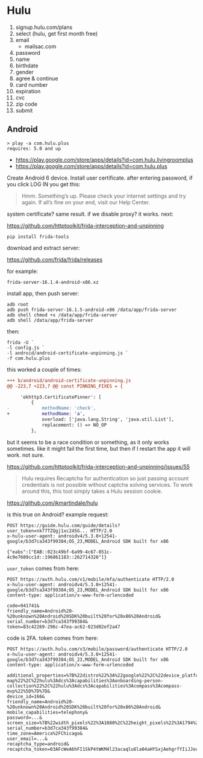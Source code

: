 # Hulu

1. signup.hulu.com/plans
2. select (hulu, get first month free)
3. email
   - mailsac.com
4. password
5. name
6. birthdate
7. gender
8. agree & continue
9. card number
10. expiration
11. cvc
12. zip code
13. submit

## Android

~~~
> play -a com.hulu.plus
requires: 5.0 and up
~~~

- https://play.google.com/store/apps/details?id=com.hulu.livingroomplus
- https://play.google.com/store/apps/details?id=com.hulu.plus

Create Android 6 device. Install user certificate. after entering password, if
you click LOG IN you get this:

> Hmm. Something’s up. Please check your internet settings and try again. If
> all’s fine on your end, visit our Help Center.

system certificate? same result. if we disable proxy? it works. next:

https://github.com/httptoolkit/frida-interception-and-unpinning

~~~
pip install frida-tools
~~~

download and extract server:

https://github.com/frida/frida/releases

for example:

~~~
frida-server-16.1.4-android-x86.xz
~~~

install app, then push server:

~~~
adb root
adb push frida-server-16.1.5-android-x86 /data/app/frida-server
adb shell chmod +x /data/app/frida-server
adb shell /data/app/frida-server
~~~

then:

~~~
frida -U `
-l config.js `
-l android/android-certificate-unpinning.js `
-f com.hulu.plus
~~~

this worked a couple of times:

~~~diff
+++ b/android/android-certificate-unpinning.js
@@ -223,7 +223,7 @@ const PINNING_FIXES = {

     'okhttp3.CertificatePinner': [
         {
-            methodName: 'check',
+            methodName: 'a',
             overload: ['java.lang.String', 'java.util.List'],
             replacement: () => NO_OP
         },
~~~

but it seems to be a race condition or something, as it only works sometimes.
like it might fail the first time, but then if I restart the app it will work.
not sure.

https://github.com/httptoolkit/frida-interception-and-unpinning/issues/55

> Hulu requires Recaptcha for authentication so just passing account credentials
> is not possible without captcha solving services. To work around this, this
> tool simply takes a Hulu session cookie.

https://github.com/jkmartindale/hulu

is this true on Android? example request:

~~~
POST https://guide.hulu.com/guide/details?user_token=nk77TZQgj1xc245G... HTTP/2.0
x-hulu-user-agent: androidv4/5.3.0+12541-google/b3d7ca343f99384;OS_23,MODEL_Android SDK built for x86

{"eabs":["EAB::023c49bf-6a99-4c67-851c-4c9e7609cc1d::196861183::262714326"]}
~~~

`user_token` comes from here:

~~~
POST https://auth.hulu.com/v1/mobile/mfa/authenticate HTTP/2.0
x-hulu-user-agent: androidv4/5.3.0+12541-google/b3d7ca343f99384;OS_23,MODEL_Android SDK built for x86
content-type: application/x-www-form-urlencoded

code=941741&
friendly_name=Android%20-%20unknown%20Android%20SDK%20built%20for%20x86%20Android&
serial_number=b3d7ca343f99384&
token=83c42269-296c-47ea-ac62-023d02ef2a47
~~~

code is 2FA. token comes from here:

~~~
POST https://auth.hulu.com/v3/mobile/password/authenticate HTTP/2.0
x-hulu-user-agent: androidv4/5.3.0+12541-google/b3d7ca343f99384;OS_23,MODEL_Android SDK built for x86
content-type: application/x-www-form-urlencoded

additional_properties=%7B%22distro%22%3A%22google%22%2C%22device_platform%22%3A%22Android%22%2C%22device_type%22%3A%22mobile%22%2C%22app_version%22%3A%225.3.0%22%2C%22device_family%22%3A%22Android%22%2C%22build_number%22%3A%225012541%22%2C%22device_os%22%3A%22Android%20REL6.0%22%2C%22device_manufacturer%22%3A%22unknown%22%2C%22device_product%22%3A%22Android%20REL6.0%22%2C%22device_model%22%3A%22Android%20SDK%20built%20for%20x86%22%2C%22device_capabilities%22%3A%7B%22device%22%3A%7B%22hulu%3Aapp%3Aandroid%22%3A%225.3.0%22%2C%22hulu%3Aplatform%3Aandroid%3Agoogleplay%22%3A%2223%22%2C%22hulu%3Adevices%3Aunknown%3Aandroidsdkbuiltforx86%22%3A%22%22%7D%2C%22capabilities%22%3A%5B%22hulu%3Adcs%3Acapabilities%3Acompass%3Asite-map%22%2C%22hulu%3Adcs%3Acapabilities%3Aonboarding-person-collection%22%2C%22hulu%3Adcs%3Acapabilities%3Acompass%3Acompass-mvp%22%5D%7D%7D&
device_id=166&
friendly_name=Android%20-%20unknown%20Android%20SDK%20built%20for%20x86%20Android&
mobile_capabilities=telephony&
password=...&
screen_size=%7B%22width_pixels%22%3A1080%2C%22height_pixels%22%3A1794%2C%22width_pixel_density_in_inches%22%3A420%2C%22height_pixel_density_in_inches%22%3A420%7D&
serial_number=b3d7ca343f99384&
time_zone=America%2FChicago&
user_email=...&
recaptcha_type=android&
recaptcha_token=03AFcWeA6hFI1SkP4tWKM4l23acaqlu6la04aHYSxjAehgrfYIiJJocCXpLnkW...
~~~
